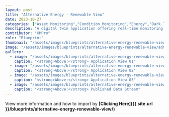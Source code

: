 ```yaml
---
layout: post
title: "Alternative Energy - Renewable View"
date: 2023-10-27
categories: ["Asset Monitoring","Condition Monitoring","Energy","Dark Theme"]
description: "A digital twin application offering real-time monitoring of renewable energy assets, providing insights & optimizing operations for peak performance & sustainability."
contributor: "XMPro"
role: "Blueprint"
thumbnail: "/assets/images/blueprints/alternative-energy-renewable-view/ad01.png"
image: "/assets/images/blueprints/alternative-energy-renewable-view/ad01.png"
gallery:
  - image: "/assets/images/blueprints/alternative-energy-renewable-view/ad01.png"
    caption: "<strong>Above:</strong> Application View 01"
  - image: "/assets/images/blueprints/alternative-energy-renewable-view/ad02.png"
    caption: "<strong>Above:</strong> Application View 02"
  - image: "/assets/images/blueprints/alternative-energy-renewable-view/ad03.png"
    caption: "<strong>Above:</strong> Application View 03"
  - image: "/assets/images/blueprints/alternative-energy-renewable-view/dsRunning.png"
    caption: "<strong>Above:</strong> Published Data Stream"
---
```


View more information and how to import by <strong>[Clicking Here]({{ site.url }}/blueprints/alternative-energy-renewable-view/)</strong>
